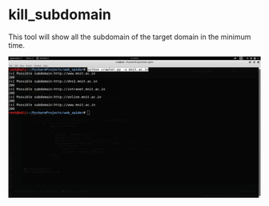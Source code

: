 # kill_subdomain
This tool will show all the subdomain of the target domain in the minimum time.



![](/images/output.png)


